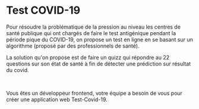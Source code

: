 # Test COVID-19
Pour résoudre la problématique  de la pression au niveau les centres de santé  publique qui ont chargés de faire le test antigénique pendant la période pique du COVID-19, on propose un test en ligne en se basant sur un algorithme (proposé par des professionnels de santé).




La solution qu'on propose est de faire un quizz qui répondre au 22 questions sur son état de santé à fin de détecter une prédiction sur résultat du covid.

​

Vous êtes un développeur frontend, votre équipe a besoin de vous pour créer une application web Test-Covid-19.


​
